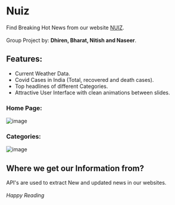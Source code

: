 # Nuiz

Find Breaking Hot News from our website [NUIZ](https://nuiz.herokuapp.com/home).
<br /><br />
Group Project by:  **Dhiren, Bharat, Nitish and Naseer**.

## Features:
* Current Weather Data.
* Covid Cases in India (Total, recovered and death cases).
* Top headlines of different Categories.
* Attractive User Interface with clean animations between slides.
### Home Page:
![image](https://user-images.githubusercontent.com/72650394/124960147-a58a6400-e039-11eb-86bf-19d4b1680769.png)
### Categories:
![image](https://user-images.githubusercontent.com/72650394/124960378-e4b8b500-e039-11eb-8088-1b32194b74d3.png)


## Where we get our Information from?
API's are used to extract New and updated news in our websites.
<br />
<br />
*Happy Reading*
